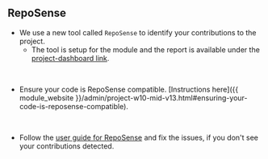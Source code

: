 ## RepoSense

- We use a new tool called `RepoSense` to identify your contributions to the project.
  - The tool is setup for the module and the report is available under the [project-dashboard link](https://nuscs2113-ay1819s2.github.io/dashboard-beta). 

<br>

- Ensure your code is RepoSense compatible. [Instructions here]({{ module_website }}/admin/project-w10-mid-v13.html#ensuring-your-code-is-reposense-compatible).

<br>

- Follow the [user guide for RepoSense](https://github.com/reposense/RepoSense/blob/release/docs/UserGuide.md) and fix the issues, if you don't see your contributions detected.
